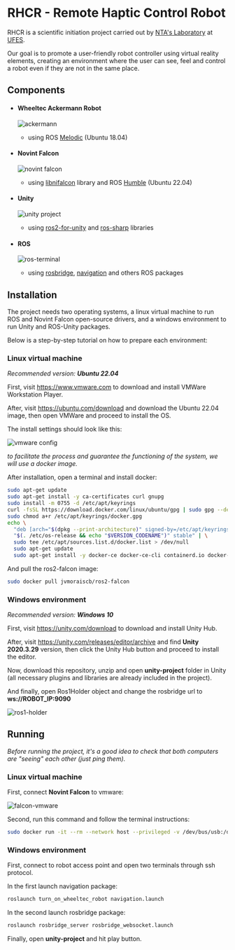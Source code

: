 # RHCR - Remote Haptic Control Robot

RHCR is a scientific initiation project carried out by [NTA's Laboratory](https://nta.ufes.br/) at [UFES](https://www.ufes.br/).

Our goal is to promote a user-friendly robot controller using virtual reality elements, creating an environment where the user can see, feel and control a robot even if they are not in the same place.

## Components

- #### Wheeltec Ackermann Robot

  ![ackermann](/doc/images/ackermann.jpg)

  - using ROS [Melodic](http://wiki.ros.org/melodic) (Ubuntu 18.04)

- #### Novint Falcon

  ![novint falcon](/doc/images/falcon.jpg)

  - using [libnifalcon](https://github.com/libnifalcon/libnifalcon) library and ROS [Humble](https://docs.ros.org/en/humble/index.html) (Ubuntu 22.04)

- #### Unity

  ![unity project](/doc/images/unity-project.png)

  - using [ros2-for-unity](https://github.com/RobotecAI/ros2-for-unity) and [ros-sharp](https://github.com/siemens/ros-sharp) libraries

- #### ROS

  ![ros-terminal](/doc/images/ros-terminal.png)

  - using [rosbridge](http://wiki.ros.org/rosbridge_suite), [navigation](http://wiki.ros.org/navigation) and others ROS packages

## Installation

The project needs two operating systems, a linux virtual machine to run ROS and Novint Falcon open-source drivers, and a windows environment to run Unity and ROS-Unity packages.

Below is a step-by-step tutorial on how to prepare each environment:

### Linux virtual machine

_Recommended version:_ **_Ubuntu 22.04_**

First, visit https://www.vmware.com to download and install VMWare Workstation Player.

After, visit https://ubuntu.com/download and download the Ubuntu 22.04 image, then open VMWare and proceed to install the OS.

The install settings should look like this:

![vmware config](/doc/images/vmware-config.jpg)

_to facilitate the process and guarantee the functioning of the system, we will use a docker image._

After installation, open a terminal and install docker:

```bash
sudo apt-get update
sudo apt-get install -y ca-certificates curl gnupg
sudo install -m 0755 -d /etc/apt/keyrings
curl -fsSL https://download.docker.com/linux/ubuntu/gpg | sudo gpg --dearmor -o /etc/apt/keyrings/docker.gpg
sudo chmod a+r /etc/apt/keyrings/docker.gpg
echo \
  "deb [arch="$(dpkg --print-architecture)" signed-by=/etc/apt/keyrings/docker.gpg] https://download.docker.com/linux/ubuntu \
  "$(. /etc/os-release && echo "$VERSION_CODENAME")" stable" | \
  sudo tee /etc/apt/sources.list.d/docker.list > /dev/null
  sudo apt-get update
  sudo apt-get install -y docker-ce docker-ce-cli containerd.io docker-buildx-plugin docker-compose-plugin
```

And pull the ros2-falcon image:

```bash
sudo docker pull jvmoraiscb/ros2-falcon
```

### Windows environment

_Recommended version:_ **_Windows 10_**

First, visit https://unity.com/download to download and install Unity Hub.

After, visit https://unity.com/releases/editor/archive and find **Unity 2020.3.29** version, then click the Unity Hub button and proceed to install the editor.

Now, download this repository, unzip and open **unity-project** folder in Unity (all necessary plugins and libraries are already included in the project).

And finally, open Ros1Holder object and change the rosbridge url to **ws://ROBOT_IP:9090**

![ros1-holder](/doc/images/ros1-holder.jpg)

## Running

_Before running the project, it's a good idea to check that both computers are "seeing" each other (just ping them)._

### Linux virtual machine

First, connect **Novint Falcon** to vmware:

![falcon-vmware](/doc/images/falcon-vmware.png)

Second, run this command and follow the terminal instructions:

```bash
sudo docker run -it --rm --network host --privileged -v /dev/bus/usb:/dev/bus/usb jvmoraiscb/ros2-falcon
```

### Windows environment

First, connect to robot access point and open two terminals through ssh protocol.

In the first launch navigation package:

```bash
roslaunch turn_on_wheeltec_robot navigation.launch
```

In the second launch rosbridge package:

```bash
roslaunch rosbridge_server rosbridge_websocket.launch
```

Finally, open **unity-project** and hit play button.
